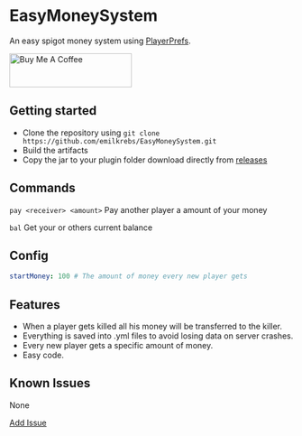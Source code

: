 # EasyMoneySystem 
An easy spigot money system using [PlayerPrefs](https://github.com/emilkrebs/PlayerPrefs).

<a href="https://www.buymeacoffee.com/emilkrebs" target="_blank"><img src="https://cdn.buymeacoffee.com/buttons/v2/default-yellow.png" alt="Buy Me A Coffee" style="height: 60px !important;width: 217px !important;" ></a>

## Getting started

- Clone the repository using ``git clone https://github.com/emilkrebs/EasyMoneySystem.git``
- Build the artifacts
- Copy the jar to your plugin folder download directly from [releases](https://github.com/emilkrebs/EasyMoneySystem/releases)

## Commands

``pay <receiver> <amount>``  Pay another player a amount of your money

``bal``  Get your or others current balance

## Config

```yaml
startMoney: 100 # The amount of money every new player gets

```
## Features
- When a player gets killed all his money will be transferred to the killer.
- Everything is saved into .yml files to avoid losing data on server crashes.
- Every new player gets a specific amount of money.
- Easy code.

## Known Issues

None

[Add Issue](https://github.com/emilkrebs/EasyMoneySystem/issues/new)
